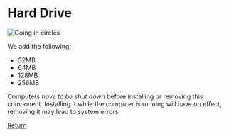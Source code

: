 # Hard Drive
![Going in circles](item:librecomponents:hard_drive_large)

We add the following:

- 32MB
- 64MB
- 128MB
- 256MB

Computers *have to be shut down* before installing or removing this component. Installing it while the computer is running will have no effect, removing it may lead to system errors.

[Return](index.md)
